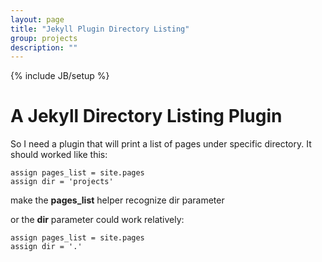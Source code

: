 ```yaml
---
layout: page
title: "Jekyll Plugin Directory Listing"
group: projects
description: ""
---
```

{% include JB/setup %}

A Jekyll Directory Listing Plugin
========================

So I need a plugin that will print a list of pages under specific directory. It should worked like this:

    assign pages_list = site.pages
    assign dir = 'projects'

make the __pages_list__ helper recognize dir parameter

or the __dir__ parameter could work relatively:

    assign pages_list = site.pages
    assign dir = '.'



